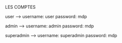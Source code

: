 LES COMPTES 

user --> 
    username: user
    password: mdp

admin -->
    username: admin
    password: mdp

superadmin -->
    username: superadmin
    password: mdp